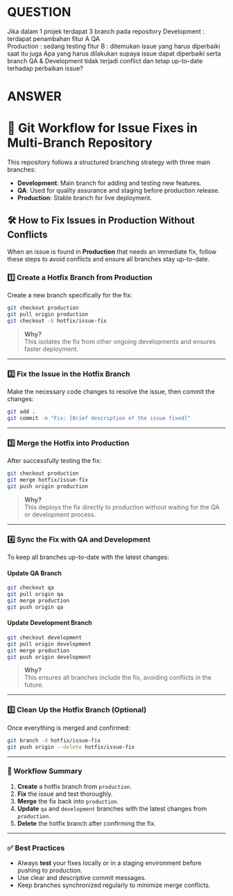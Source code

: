 # QUESTION
Jika dalam 1 projek terdapat 3 branch pada repository 
Development  : terdapat penambahan fitur A 
QA   
Production 
: sedang testing fitur B 
: ditemukan issue yang harus diperbaiki saat itu juga 
Apa yang harus dilakukan supaya issue dapat diperbaiki serta branch QA & Development tidak 
terjadi conflict dan tetap up-to-date terhadap perbaikan issue? 

# ANSWER
# 🔧 Git Workflow for Issue Fixes in Multi-Branch Repository

This repository follows a structured branching strategy with three main branches:
- **Development**: Main branch for adding and testing new features.
- **QA**: Used for quality assurance and staging before production release.
- **Production**: Stable branch for live deployment.

## 🛠️ How to Fix Issues in Production Without Conflicts

When an issue is found in **Production** that needs an immediate fix, follow these steps to avoid conflicts and ensure all branches stay up-to-date.

### 1️⃣ Create a Hotfix Branch from Production
Create a new branch specifically for the fix:
```bash
git checkout production
git pull origin production
git checkout -b hotfix/issue-fix
```

> **Why?**  
> This isolates the fix from other ongoing developments and ensures faster deployment.

---

### 2️⃣ Fix the Issue in the Hotfix Branch
Make the necessary code changes to resolve the issue, then commit the changes:
```bash
git add .
git commit -m "Fix: [Brief description of the issue fixed]"
```

---

### 3️⃣ Merge the Hotfix into Production
After successfully testing the fix:
```bash
git checkout production
git merge hotfix/issue-fix
git push origin production
```
> **Why?**  
> This deploys the fix directly to production without waiting for the QA or development process.

---

### 4️⃣ Sync the Fix with QA and Development
To keep all branches up-to-date with the latest changes:

#### Update QA Branch
```bash
git checkout qa
git pull origin qa
git merge production
git push origin qa
```

#### Update Development Branch
```bash
git checkout development
git pull origin development
git merge production
git push origin development
```
> **Why?**  
> This ensures all branches include the fix, avoiding conflicts in the future.

---

### 5️⃣ Clean Up the Hotfix Branch (Optional)
Once everything is merged and confirmed:
```bash
git branch -d hotfix/issue-fix
git push origin --delete hotfix/issue-fix
```

---

### 🔄 Workflow Summary
1. **Create** a hotfix branch from `production`.  
2. **Fix** the issue and test thoroughly.  
3. **Merge** the fix back into `production`.  
4. **Update** `qa` and `development` branches with the latest changes from `production`.  
5. **Delete** the hotfix branch after confirming the fix.  

---

### ✅ Best Practices
- Always **test** your fixes locally or in a staging environment before pushing to production.
- Use clear and descriptive commit messages.
- Keep branches synchronized regularly to minimize merge conflicts.

